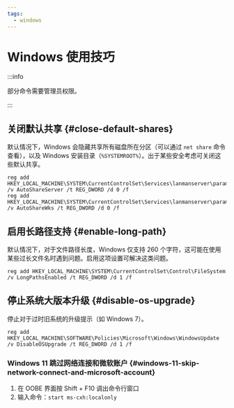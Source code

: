 ```yaml
---
tags:
  - windows
---
```


# Windows 使用技巧

:::info

部分命令需要管理员权限。

:::

## 关闭默认共享 {#close-default-shares}

默认情况下，Windows 会隐藏共享所有磁盘所在分区（可以通过 `net share` 命令查看），以及 Windows 安装目录（`%SYSTEMROOT%`）。出于某些安全考虑可关闭这些默认共享。

```
reg add HKEY_LOCAL_MACHINE\SYSTEM\CurrentControlSet\Services\lanmanserver\parameters /v AutoShareServer /t REG_DWORD /d 0 /f
reg add HKEY_LOCAL_MACHINE\SYSTEM\CurrentControlSet\Services\lanmanserver\parameters /v AutoShareWks /t REG_DWORD /d 0 /f
```

## 启用长路径支持 {#enable-long-path}

默认情况下，对于文件路径长度，Windows 仅支持 260 个字符，这可能在使用某些过长文件名时遇到问题。启用这项设置可解决这类问题。

```
reg add HKEY_LOCAL_MACHINE\SYSTEM\CurrentControlSet\Control\FileSystem /v LongPathsEnabled /t REG_DWORD /d 1 /f
```

## 停止系统大版本升级 {#disable-os-upgrade}

停止对于过时旧系统的升级提示（如 Windows 7）。

```
reg add HKEY_LOCAL_MACHINE\SOFTWARE\Policies\Microsoft\Windows\WindowsUpdate /v DisableOSUpgrade /t REG_DWORD /d 1 /f
```

### Windows 11 跳过网络连接和微软账户 {#windows-11-skip-network-connect-and-microsoft-account}

1. 在 OOBE 界面按 Shift + F10 调出命令行窗口
2. 输入命令：`start ms-cxh:localonly`
